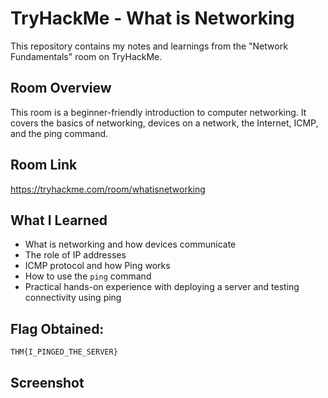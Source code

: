 # TryHackMe - What is Networking
This repository contains my notes and learnings from the "Network Fundamentals" room on TryHackMe.

## Room Overview
This room is a beginner-friendly introduction to computer networking. It covers the basics of networking, devices on a network, the Internet, ICMP, and the ping command.

## Room Link
https://tryhackme.com/room/whatisnetworking

## What I Learned
- What is networking and how devices communicate
- The role of IP addresses
- ICMP protocol and how Ping works
- How to use the `ping` command
- Practical hands-on experience with deploying a server and testing connectivity using ping

## Flag Obtained:
`THM{I_PINGED_THE_SERVER}`

## Screenshot

